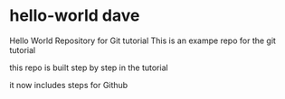# hello-world dave
Hello World Repository for Git tutorial
This is an exampe repo for the git tutorial 

this repo is built step by step in the tutorial

it now includes steps for Github
